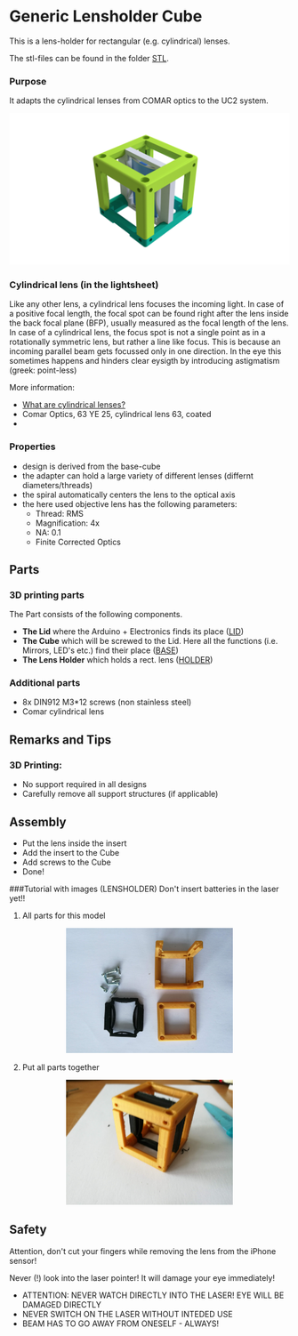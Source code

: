 # Generic Lensholder Cube
This is a lens-holder for rectangular (e.g. cylindrical) lenses.

The stl-files can be found in the folder [STL](./STL).

### Purpose
It adapts the cylindrical lenses from COMAR optics to the UC2 system.

<p align="center">
<img src="./IMAGES/Assembly_Cube_Objectiveholder.png" width="600">
</p>


### Cylindrical lens (in the lightsheet)
Like any other lens, a cylindrical lens focuses the incoming light. In case of a positive focal length, the focal spot can be found right after the lens inside the back focal plane (BFP), usually measured as the focal length of the lens. In case of a cylindrical lens, the focus spot is not a single point as in a rotationally symmetric lens, but rather a line like focus. This is because an incoming parallel beam gets focussed only in one direction. In the eye this sometimes happens and hinders clear eysigth by introducing astigmatism (greek: point-less)

More information:

* [What are cylindrical lenses?](https://www.edmundoptics.com/resources/application-notes/optics/what-are-cylinder-lenses/)
* Comar Optics, 63 YE 25, cylindrical lens 63, coated
*

### Properties
* design is derived from the base-cube
* the adapter can hold a large variety of different lenses (differnt diameters/threads)
* the spiral automatically centers the lens to the optical axis
* the here used objective lens has the following parameters:
	* Thread: RMS
	* Magnification: 4x
	* NA: 0.1
	* Finite Corrected Optics



## Parts

### 3D printing parts
The Part consists of the following components.

* **The Lid** where the Arduino + Electronics finds its place ([LID](./STL/10_Lid_1x1_v2.stl))
* **The Cube** which will be screwed to the Lid. Here all the functions (i.e. Mirrors, LED's etc.) find their place ([BASE](./STL/10_Cube_1x1_v2.stl))
* **The Lens Holder** which holds a rect. lens ([HOLDER](./STL/20_Cube_Insert_Lens_Cylindrical.stl))

### Additional parts
* 8x DIN912 M3*12 screws (non stainless steel)
* Comar cylindrical lens

## Remarks and Tips
### 3D Printing:
* No support required in all designs
* Carefully remove all support structures (if applicable)

## Assembly
* Put the lens inside the insert
* Add the insert to the Cube
* Add screws to the Cube
* Done!


###Tutorial with images (LENSHOLDER)
Don't insert batteries in the laser yet!!

1. All parts for this model
<p align="center">
<img src="./IMAGES/CUBE_LENS_CYLINDRICAL_0.jpg" width="300">
</p>

2. Put all parts together
<p align="center">
<img src="./IMAGES/CUBE_LENS_CYLINDRICAL_1.jpg" width="300">
</p>


## Safety
Attention, don't cut your fingers while removing the lens from the iPhone sensor!

Never (!) look into the laser pointer! It will damage your eye immediately!


* ATTENTION: NEVER WATCH DIRECTLY INTO THE LASER! EYE WILL BE DAMAGED DIRECTLY
* NEVER SWITCH ON THE LASER WITHOUT INTEDED USE
* BEAM HAS TO GO AWAY FROM ONESELF - ALWAYS!
